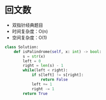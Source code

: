 # 回文数

+ 双指针经典题目
+ 时间复杂度：O(n)
+ 空间复杂度：O(1)

```python
class Solution:
    def isPalindrome(self, x: int) -> bool:
        s = str(x)
        left = 0
        right = len(s) - 1
        while(left < right):
            if s[left] != s[right]:
                return False
            left += 1
            right -= 1
        return True
```